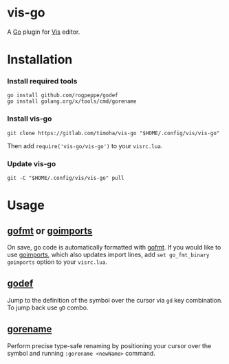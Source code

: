 # vis-go

A [Go](https://golang.org/) plugin for [Vis](https://github.com/martanne/vis) editor.

# Installation

### Install required tools
```
go install github.com/rogpeppe/godef
go install golang.org/x/tools/cmd/gorename
```

### Install vis-go

`git clone https://gitlab.com/timoha/vis-go "$HOME/.config/vis/vis-go"`

Then add `require('vis-go/vis-go')` to your `visrc.lua`.

### Update vis-go

`git -C "$HOME/.config/vis/vis-go" pull`

# Usage

## [gofmt](https://golang.org/cmd/gofmt/) or [goimports](https://godoc.org/golang.org/x/tools/cmd/goimports)

On save, go code is automatically formatted with [gofmt](https://golang.org/cmd/gofmt/).
If you would like to use [goimports](https://godoc.org/golang.org/x/tools/cmd/goimports), which also updates import lines, add `set go_fmt_binary goimports` option to your `visrc.lua`.

## [godef](https://github.com/rogpeppe/godef)

Jump to the definition of the symbol over the cursor via `gd` key combination. To jump back use `gD` combo.

## [gorename](https://godoc.org/golang.org/x/tools/cmd/gorename)
Perform precise type-safe renaming by positioning your cursor over the symbol and running `:gorename <newName>` command.
